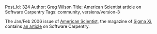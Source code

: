 Post_Id: 324
Author: Greg Wilson
Title: American Scientist article on Software Carpentry
Tags: community, versions/version-3

<p>The Jan/Feb 2006 issue of <a href="http://www.americanscientist.org">American Scientist</a>, the magazine of <a href="http://www.sigmaxi.org/">Sigma Xi</a>, contains <a href="|filename|/files/papers/amsci-swc-2006.pdf">an article</a> on Software Carpentry.</p>
